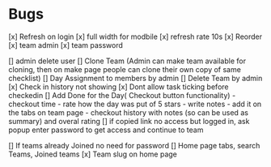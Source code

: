 # Bugs

[x] Refresh on login
[x] full width for modbile
[x] refresh rate 10s
[x] Reorder
[x] team admin
[x] team password

[] admin delete user
[] Clone Team (Admin can make team available for cloning, then on make page people can clone their own copy of same checklist)
[] Day Assignment to members by admin
[] Delete Team by admin
[x] Check in history not showing
[x] Dont allow task ticking before checkedin
[] Add Done for the Day( Checkout button functionality) - checkout time - rate how the day was put of 5 stars - write notes - add it on the tabs on team page - checkout history with notes (so can be used as summary) and overal rating
[] if copied link no access but logged in, ask popup enter password to get access and continue to team

[] If teams already Joined no need for password
[] Home page tabs, search Teams, Joined teams
[x] Team slug on home page
